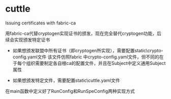 # cuttle

Issuing certificates with fabric-ca

用fabric-ca代替cryptogen实现证书的颁发，现在完全替代cryptogen功能，后续会实现颁发特定证书

- 如果想颁发联盟中所有证书（即cryptogen所实现），需要配置static\crypto-config.yaml文件
该文件仿照fabric 中crypto-config.yaml文件，但不同的在于每个组织需要制定各自根ca的配置文件，并且在Subject中定义通用Subject属性

- 如果想颁发特定文件，需要配置static\cuttle.yaml文件


在main函数中定义好了RunConfig和RunSpeConfig两种实现方式